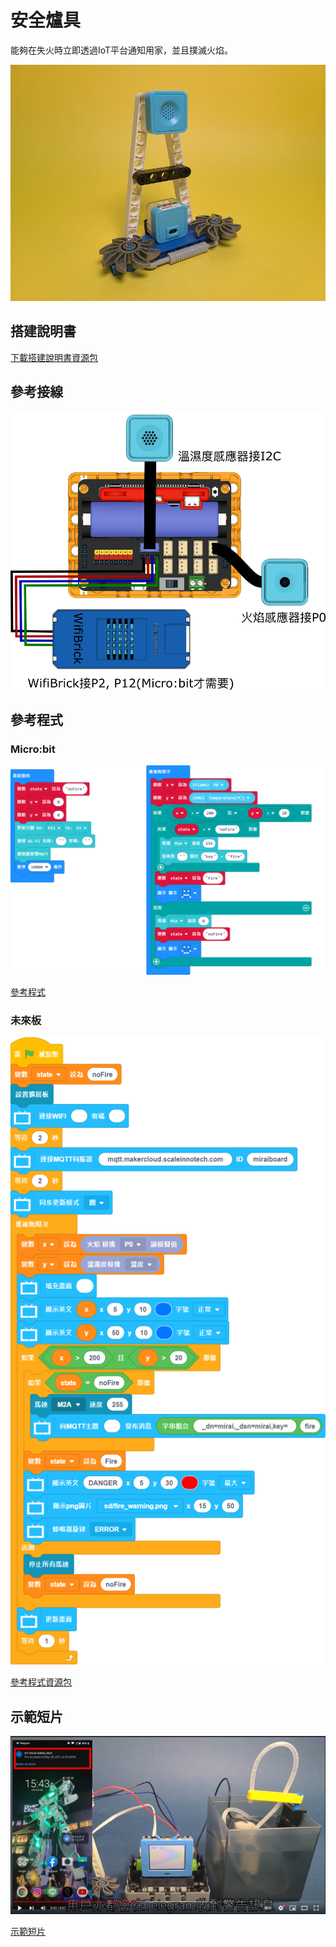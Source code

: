 # 安全爐具

能夠在失火時立即透過IoT平台通知用家，並且撲滅火焰。

![](../images/stove.jpg)

## 搭建說明書

[下載搭建說明書資源包]()

## 參考接線

![](../images/stove_wire.png)

## 參考程式

### Micro:bit

![](../images/stove_code_mc.png)

[參考程式](https://makecode.microbit.org/_Abo2V2PDdY5R)

### 未來板

![](../images/stove_code_kb.png)

[參考程式資源包]()

## 示範短片

[![](../images/stove_video.png)](https://www.youtube.com/watch?v=n7rE02r8EJo)

[示範短片](https://www.youtube.com/watch?v=n7rE02r8EJo)